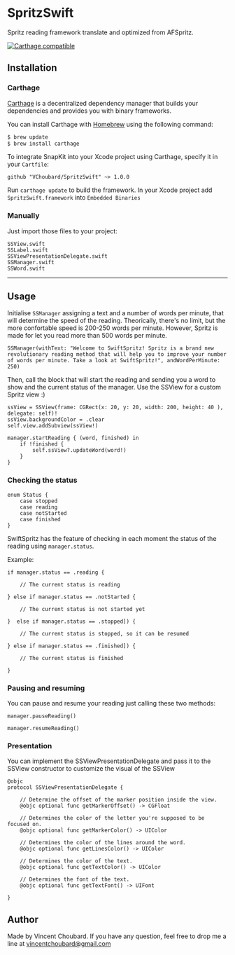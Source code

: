 # SpritzSwift
Spritz reading framework translate and optimized from AFSpritz.

[![Carthage compatible](https://img.shields.io/badge/Carthage-compatible-4BC51D.svg?style=flat)](https://github.com/Carthage/Carthage)

## Installation

### Carthage

[Carthage](https://github.com/Carthage/Carthage) is a decentralized dependency manager that builds your dependencies and provides you with binary frameworks.

You can install Carthage with [Homebrew](http://brew.sh/) using the following command:

```bash
$ brew update
$ brew install carthage
```

To integrate SnapKit into your Xcode project using Carthage, specify it in your `Cartfile`:

```ogdl
github "VChoubard/SpritzSwift" ~> 1.0.0
```

Run `carthage update` to build the framework.
In your Xcode project add `SpritzSwift.framework` into `Embedded Binaries`

### Manually

Just import those files to your project:

    SSView.swift
    SSLabel.swift
    SSViewPresentationDelegate.swift
    SSManager.swift
    SSWord.swift

---

## Usage

Initialise ```SSManager``` assigning a text and a number of words per minute, that will determine the speed of the reading. Theorically, there's no limit, but the more confortable speed is 200-250 words per minute. However, Spritz is made for let you read more than 500 words per minute.

    SSManager(withText: "Welcome to SwiftSpritz! Spritz is a brand new revolutionary reading method that will help you to improve your number of words per minute. Take a look at SwiftSpritz!", andWordPerMinute: 250)

Then, call the block that will start the reading and sending you a word to show and the current status of the manager. Use the SSView for a custom Spritz view :)

    ssView = SSView(frame: CGRect(x: 20, y: 20, width: 200, height: 40 ), delegate: self)!
    ssView.backgroundColor = .clear
    self.view.addSubview(ssView!)

    manager.startReading { (word, finished) in
        if !finished {
            self.ssView?.updateWord(word!)
        }
    }


### Checking the status

    enum Status {
        case stopped
        case reading
        case notStarted
        case finished
    }

SwiftSpritz has the feature of checking in each moment the status of the reading using ```manager.status```.

Example:

    if manager.status == .reading {

        // The current status is reading

    } else if manager.status == .notStarted {

        // The current status is not started yet

    }  else if manager.status == .stopped]) {

        // The current status is stopped, so it can be resumed

    } else if manager.status == .finished]) {

        // The current status is finished

    }

### Pausing and resuming

You can pause and resume your reading just calling these two methods:

    manager.pauseReading()

    manager.resumeReading()


###  Presentation

You can implement the  SSViewPresentationDelegate and pass it to the SSView constructor to customize the visual of the SSView

    @objc
    protocol SSViewPresentationDelegate {

        // Determine the offset of the marker position inside the view.
        @objc optional func getMarkerOffset() -> CGFloat

        // Determines the color of the letter you're supposed to be focused on.
        @objc optional func getMarkerColor() -> UIColor

        // Determines the color of the lines around the word.
        @objc optional func getLinesColor() -> UIColor

        // Determines the color of the text.
        @objc optional func getTextColor() -> UIColor

        // Determines the font of the text.
        @objc optional func getTextFont() -> UIFont

    }

## Author

Made by  Vincent Choubard. If you have any question, feel free to drop me a line at [vincentchoubard@gmail.com](mailto:vincentchoubard@gmail.com)
